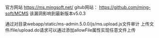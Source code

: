 官方网站 https://ms.mingsoft.net/
gitub网站：
https://github.com/ming-soft/MCMS
该漏洞影响到最新版本v5.0.3 

通过对目录webapp/static/ms-admin.5.0.0/js/ms.upload.js文件审计
上传文件/file/upload.do请求可以通过添加allowFile属性实现任意文件上传

